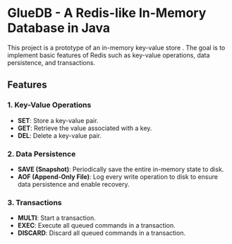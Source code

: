 # GlueDB - A Redis-like In-Memory Database in Java

This project is a prototype of an in-memory key-value store . The goal is to implement basic features of Redis such as key-value operations, data persistence, and transactions.

## Features

### 1. Key-Value Operations
- **SET**: Store a key-value pair.
- **GET**: Retrieve the value associated with a key.
- **DEL**: Delete a key-value pair.

### 2. Data Persistence
- **SAVE (Snapshot)**: Periodically save the entire in-memory state to disk.
- **AOF (Append-Only File)**: Log every write operation to disk to ensure data persistence and enable recovery.

### 3. Transactions
- **MULTI**: Start a transaction.
- **EXEC**: Execute all queued commands in a transaction.
- **DISCARD**: Discard all queued commands in a transaction.
